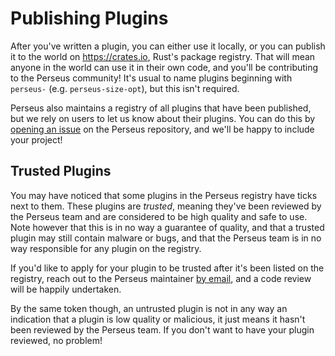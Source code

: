 # Publishing Plugins

After you've written a plugin, you can either use it locally, or you can publish it to the world on <https://crates.io>, Rust's package registry. That will mean anyone in the world can use it in their own code, and you'll be contributing to the Perseus community! It's usual to name plugins beginning with `perseus-` (e.g. `perseus-size-opt`), but this isn't required.

Perseus also maintains a registry of all plugins that have been published, but we rely on users to let us know about their plugins. You can do this by [opening an issue](https://github.com/arctic-hen7/perseus/issues/new/choose) on the Perseus repository, and we'll be happy to include your project!

## Trusted Plugins

You may have noticed that some plugins in the Perseus registry have ticks next to them. These plugins are _trusted_, meaning they've been reviewed by the Perseus team and are considered to be high quality and safe to use. Note however that this is in no way a guarantee of quality, and that a trusted plugin may still contain malware or bugs, and that the Perseus team is in no way responsible for any plugin on the registry.

If you'd like to apply for your plugin to be trusted after it's been listed on the registry, reach out to the Perseus maintainer [by email](mailto:arctic_hen7@pm.me), and a code review will be happily undertaken.

By the same token though, an untrusted plugin is not in any way an indication that a plugin is low quality or malicious, it just means it hasn't been reviewed by the Perseus team. If you don't want to have your plugin reviewed, no problem!
